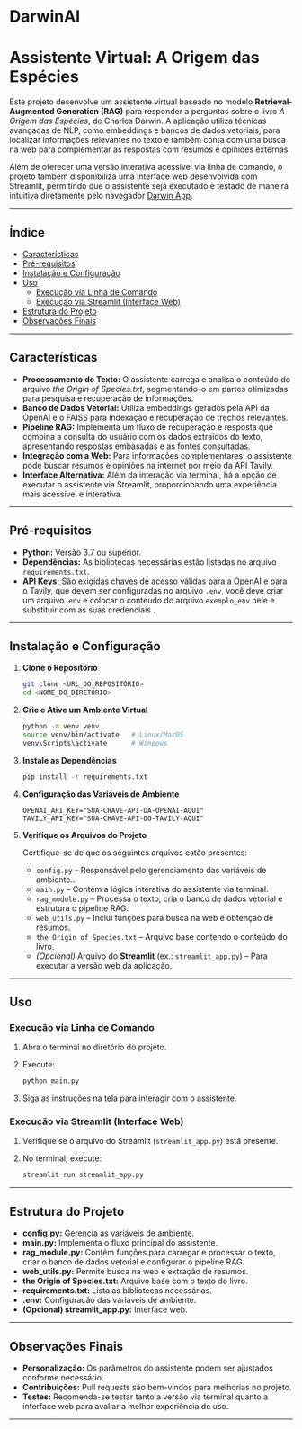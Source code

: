 # DarwinAI

# Assistente Virtual: A Origem das Espécies

Este projeto desenvolve um assistente virtual baseado no modelo **Retrieval-Augmented Generation (RAG)** para responder a perguntas sobre o livro *A Origem das Espécies*, de Charles Darwin. A aplicação utiliza técnicas avançadas de NLP, como embeddings e bancos de dados vetoriais, para localizar informações relevantes no texto e também conta com uma busca na web para complementar as respostas com resumos e opiniões externas.

Além de oferecer uma versão interativa acessível via linha de comando, o projeto também disponibiliza uma interface web desenvolvida com Streamlit, permitindo que o assistente seja executado e testado de maneira intuitiva diretamente pelo navegador [Darwin App](https://darwinapp.streamlit.app/).

---

## Índice

- [Características](#características)
- [Pré-requisitos](#pré-requisitos)
- [Instalação e Configuração](#instalação-e-configuração)
- [Uso](#uso)
  - [Execução via Linha de Comando](#execução-via-linha-de-comando)
  - [Execução via Streamlit (Interface Web)](#execução-via-streamlit-interface-web)
- [Estrutura do Projeto](#estrutura-do-projeto)
- [Observações Finais](#observações-finais)

---

## Características

- **Processamento do Texto:** O assistente carrega e analisa o conteúdo do arquivo *the Origin of Species.txt*, segmentando-o em partes otimizadas para pesquisa e recuperação de informações.
- **Banco de Dados Vetorial:** Utiliza embeddings gerados pela API da OpenAI e o FAISS para indexação e recuperação de trechos relevantes.
- **Pipeline RAG:** Implementa um fluxo de recuperação e resposta que combina a consulta do usuário com os dados extraídos do texto, apresentando respostas embasadas e as fontes consultadas.
- **Integração com a Web:** Para informações complementares, o assistente pode buscar resumos e opiniões na internet por meio da API Tavily.
- **Interface Alternativa:** Além da interação via terminal, há a opção de executar o assistente via Streamlit, proporcionando uma experiência mais acessível e interativa.

---

## Pré-requisitos

- **Python:** Versão 3.7 ou superior.
- **Dependências:** As bibliotecas necessárias estão listadas no arquivo `requirements.txt`.
- **API Keys:** São exigidas chaves de acesso válidas para a OpenAI e para o Tavily, que devem ser configuradas no arquivo `.env`, você deve criar um arquivo .`env` e colocar o conteudo do arquivo `exemplo_env` nele e substituir com as suas credenciais .

---

## Instalação e Configuração

1. **Clone o Repositório**

   ```bash
   git clone <URL_DO_REPOSITÓRIO>
   cd <NOME_DO_DIRETÓRIO>

   ```

2. **Crie e Ative um Ambiente Virtual**

   ```bash
   python -m venv venv
   source venv/bin/activate   # Linux/MacOS
   venv\Scripts\activate      # Windows
   ```

3. **Instale as Dependências**

   ```bash
   pip install -r requirements.txt
   ```

4. **Configuração das Variáveis de Ambiente**

   ```
   OPENAI_API_KEY="SUA-CHAVE-API-DA-OPENAI-AQUI"
   TAVILY_API_KEY="SUA-CHAVE-API-DO-TAVILY-AQUI"
   ```

5. **Verifique os Arquivos do Projeto**

   Certifique-se de que os seguintes arquivos estão presentes:
   
   - `config.py` – Responsável pelo gerenciamento das variáveis de ambiente..
   - `main.py` – Contém a lógica interativa do assistente via terminal.
   - `rag_module.py` – Processa o texto, cria o banco de dados vetorial e estrutura o pipeline RAG.
   - `web_utils.py` – Inclui funções para busca na web e obtenção de resumos.
   - `the Origin of Species.txt` – Arquivo base contendo o conteúdo do livro.
   - *(Opcional)* Arquivo do **Streamlit** (ex.: `streamlit_app.py`) – Para executar a versão web da aplicação.

---

## Uso

### Execução via Linha de Comando

1. Abra o terminal no diretório do projeto.
2. Execute:

   ```bash
   python main.py
   ```

3. Siga as instruções na tela para interagir com o assistente.

### Execução via Streamlit (Interface Web)

1. Verifique se o arquivo do Streamlit (`streamlit_app.py`) está presente.
2. No terminal, execute:

   ```bash
   streamlit run streamlit_app.py
   ```

---

## Estrutura do Projeto

- **config.py:** Gerencia as variáveis de ambiente.
- **main.py:** Implementa o fluxo principal do assistente.
- **rag_module.py:** Contém funções para carregar e processar o texto, criar o banco de dados vetorial e configurar o pipeline RAG.
- **web_utils.py:** Permite busca na web e extração de resumos.
- **the Origin of Species.txt:** Arquivo base com o texto do livro.
- **requirements.txt:** Lista as bibliotecas necessárias.
- **.env:** Configuração das variáveis de ambiente.
- **(Opcional) streamlit_app.py:** Interface web.

---

## Observações Finais

- **Personalização:** Os parâmetros do assistente podem ser ajustados conforme necessário.
- **Contribuições:**  Pull requests são bem-vindos para melhorias no projeto.
- **Testes:** Recomenda-se testar tanto a versão via terminal quanto a interface web para avaliar a melhor experiência de uso.

---
